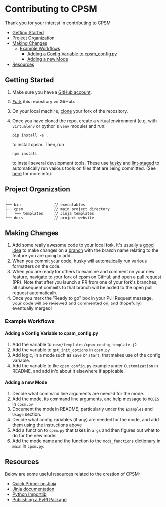 # Contributing to CPSM

Thank you for your interest in contributing to CPSM!

<!-- toc -->

- [Getting Started](#getting-started)
- [Project Organization](#project-organization)
- [Making Changes](#making-changes)
  - [Example Workflows](#example-workflows)
    - [Adding a Config Variable to cpsm_config.py](#adding-a-config-variable-to-cpsm_configpy)
    - [Adding a new Mode](#adding-a-new-mode)
- [Resources](#resources)

<!-- tocstop -->

## Getting Started

1. Make sure you have a [GitHub account](https://github.com/signup/free).
1. [Fork](https://help.github.com/articles/fork-a-repo/) this repository on GitHub.
1. On your local machine,
   [clone](https://help.github.com/articles/cloning-a-repository/) your fork of
   the repository.
1. Once you have cloned the repo, create a virtual environment (e.g. with
   `virtualenv` or python's `venv` module) and run:

   ```
   pip install -e .
   ```

   to install cpsm. Then, run

   ```
   npm install
   ```

   to install several development tools. These use
   [husky](https://github.com/typicode/husky) and
   [lint-staged](https://github.com/okonet/lint-staged) to automatically run
   various tools on files that are being committed. (See
   [here](https://www.39digits.com/automatically-format-your-javascript-commits-using-prettier-and-husky/)
   for more info).

## Project Organization

```
.
├── bin               // executables
├── cpsm              // main project directory
│   └── templates     // Jinja templates
└── docs              // project website
```

## Making Changes

1. Add some really awesome code to your local fork. It's usually a [good
   idea](http://blog.jasonmeridth.com/posts/do-not-issue-pull-requests-from-your-master-branch/)
   to make changes on a
   [branch](https://help.github.com/articles/creating-and-deleting-branches-within-your-repository/)
   with the branch name relating to the feature you are going to add.
1. When you commit your code, husky will automatically run various formatters on
   the code.
1. When you are ready for others to examine and comment on your new feature,
   navigate to your fork of cpsm on GitHub and open a [pull
   request](https://help.github.com/articles/using-pull-requests/) (PR). Note that
   after you launch a PR from one of your fork's branches, all
   subsequent commits to that branch will be added to the open pull request
   automatically.
1. Once you mark the "Ready to go" box in your Pull Request message, your code
   will be reviewed and commented on, and (hopefully) eventually merged!

### Example Workflows

#### Adding a Config Variable to cpsm_config.py

1. Add the variable to `cpsm/templates/cpsm_config_template.j2`
1. Add the variable to `get_init_options` in `cpsm.py`
1. Add logic, in a mode such as `save` or `start`, that makes use of the config
   variable.
1. Add the variable to the `cpsm_config.py` example under `Customization` in
   README, and add info about it elsewhere if applicable.

#### Adding a new Mode

1. Decide what command line arguments are needed for the mode.
1. Add the mode, its command line arguments, and help message to `MODES` in
   `cpsm.py`
1. Document the mode in README, particularly under the `Examples` and `Usage`
   section.
1. Decide what config variables (if any) are needed for the mode, and add them
   using the instructions [above](#adding-a-config-variable-to-cpsm_configpy)
1. Add a function to `cpsm.py` that takes in `args` and then figures out what to
   do for the new mode.
1. Add the mode name and the function to the `mode_functions` dictionary in
   `main` in `cpsm.py`.

## Resources

Below are some useful resources related to the creation of CPSM:

- [Quick Primer on Jinja](http://zetcode.com/python/jinja/)
- [Jinja documentation](http://jinja.pocoo.org/docs/2.10/)
- [Python Importlib](https://www.blog.pythonlibrary.org/2016/05/27/python-201-an-intro-to-importlib/)
- [Publishing a PyPI Package](https://realpython.com/pypi-publish-python-package/)
